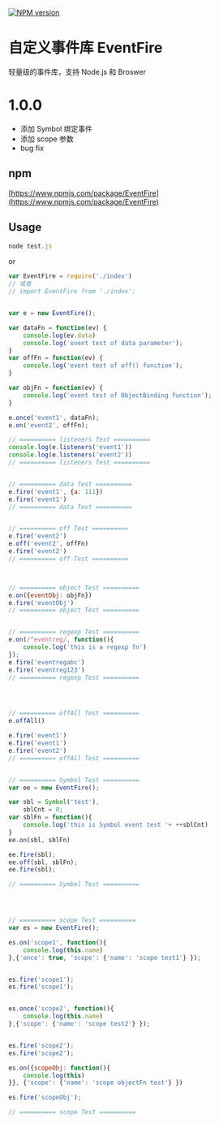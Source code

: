 [![NPM version][npm-image]][npm-url]

# 自定义事件库 EventFire

轻量级的事件库，支持 Node.js 和 Broswer

# 1.0.0

* 添加 Symbol 绑定事件
* 添加 scope 参数
* bug fix

## npm

[https://www.npmjs.com/package/EventFire](https://www.npmjs.com/package/EventFire)

## Usage 

```js
node test.js
```

or

```js
var EventFire = require('./index')
// 或者
// import EventFire from './index';


var e = new EventFire();

var dataFn = function(ev) {
    console.log(ev.data)
    console.log('event test of data parameter'); 
}
var offFn = function(ev) {
    console.log('event test of off() function'); 
}

var objFn = function(ev) {
    console.log('event test of ObjectBinding function'); 
}

e.once('event1', dataFn);
e.on('event2', offFn);

// ========== listeners Test ==========
console.log(e.listeners('event1'))
console.log(e.listeners('event2'))
// ========== listeners Test ==========


// ========== data Test ==========
e.fire('event1', {a: 111})
e.fire('event1')
// ========== data Test ==========


// ========== off Test ==========
e.fire('event2')
e.off('event2', offFn)
e.fire('event2')
// ========== off Test ==========



// ========== object Test ==========
e.on({eventObj: objFn})
e.fire('eventObj')
// ========== object Test ==========


// ========== regexp Test ========== 
e.on(/^eventreg/, function(){
    console.log('this is a regexp fn')
});
e.fire('eventregabc')
e.fire('eventreg123')
// ========== regexp Test ========== 




// ========== offAll Test ========== 
e.offAll()

e.fire('event1')
e.fire('event1')
e.fire('event2')
// ========== offAll Test ========== 


// ========== Symbol Test ========== 
var ee = new EventFire();

var sbl = Symbol('test'),
    sblCnt = 0;
var sblFn = function(){
    console.log('this is Symbol event test '+ ++sblCnt)
}
ee.on(sbl, sblFn)

ee.fire(sbl);
ee.off(sbl, sblFn);
ee.fire(sbl);

// ========== Symbol Test ========== 




// ========== scope Test ========== 
var es = new EventFire();

es.on('scope1', function(){
    console.log(this.name)
},{'once': true, 'scope': {'name': 'scope test1'} });


es.fire('scope1');
es.fire('scope1');


es.once('scope2', function(){
    console.log(this.name)
},{'scope': {'name': 'scope test2'} });


es.fire('scope2');
es.fire('scope2');

es.on({scopeObj: function(){
    console.log(this)
}}, {'scope': {'name': 'scope objectFn test'} })

es.fire('scopeObj');

// ========== scope Test ========== 

```

[downloads-image]: https://img.shields.io/npm/dm/EventFire.svg
[npm-url]: https://www.npmjs.com/package/EventFire
[npm-image]: https://img.shields.io/npm/v/EventFire.svg